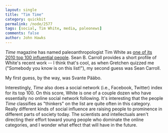 ```yaml
---
layout: single 
title: "Tim Time" 
category: quickbit
permalink: /node/2577
tags: [social, Tim White, media, paleonews] 
comments: false 
author: John Hawks 
---
```


<i>Time</i> magazine has named paleoanthropologist Tim White as <a href="http://www.time.com/time/specials/packages/article/0,28804,1984685_1984745_1985500,00.html">one of its 2010 top 100 influential people</a>. Sean B. Carroll provides a short profile of White's recent work -- I think that's cool, as when Gretchen quizzed me ("Somebody you know is on this list!"), my second guess was Sean Carroll.

My first guess, by the way, was Svante P&auml;&auml;bo. 

Interestingly, <i>Time</i> also does a social network (i.e., Facebook, Twitter) index for its top 100. On this score, White is one of a couple dozen who have essentially no online social network following. It's interesting that the people <i>Time</i> classifies as "thinkers" on the list are quite often in this category. Really different kinds of social influence are raising people to prominence in different parts of society today. The scientists and intellectuals aren't directing their effort toward young people who dominate the online categories, and I wonder what effect that will have in the future. 


